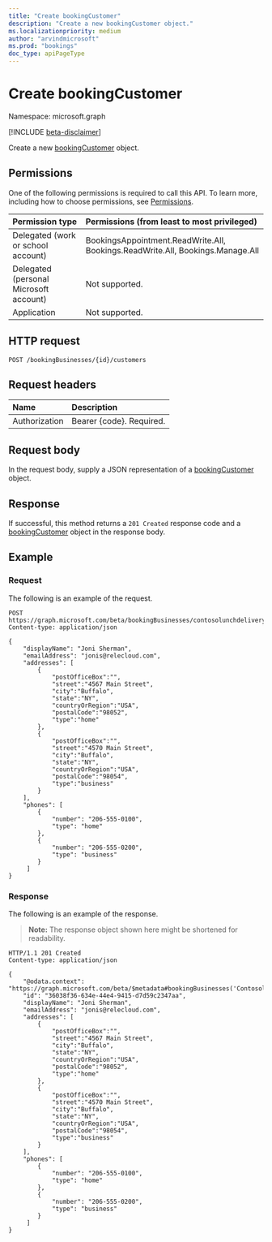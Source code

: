 ```yaml
---
title: "Create bookingCustomer"
description: "Create a new bookingCustomer object."
ms.localizationpriority: medium
author: "arvindmicrosoft"
ms.prod: "bookings"
doc_type: apiPageType
---
```


# Create bookingCustomer

Namespace: microsoft.graph

 [!INCLUDE [beta-disclaimer](../../includes/beta-disclaimer.md)]

Create a new [bookingCustomer](../resources/bookingcustomer.md) object.
## Permissions
One of the following permissions is required to call this API. To learn more, including how to choose permissions, see [Permissions](/graph/permissions-reference).

|Permission type      | Permissions (from least to most privileged)              |
|:--------------------|:---------------------------------------------------------|
|Delegated (work or school account) |  BookingsAppointment.ReadWrite.All, Bookings.ReadWrite.All, Bookings.Manage.All   |
|Delegated (personal Microsoft account) | Not supported.   |
|Application | Not supported.  |

## HTTP request
<!-- { "blockType": "ignored" } -->
```http
POST /bookingBusinesses/{id}/customers

```
## Request headers
| Name       | Description|
|:---------------|:----------|
| Authorization  | Bearer {code}. Required.|

## Request body
In the request body, supply a JSON representation of a [bookingCustomer](../resources/bookingcustomer.md) object.


## Response
If successful, this method returns a `201 Created` response code and a [bookingCustomer](../resources/bookingcustomer.md) object in the response body.

## Example
### Request
The following is an example of the request.

<!-- {
  "blockType": "request",
  "name": "create_bookingcustomer_from_bookingbusiness",
  "sampleKeys": ["contosolunchdelivery@contoso.onmicrosoft.com"]
}-->
```http
POST https://graph.microsoft.com/beta/bookingBusinesses/contosolunchdelivery@contoso.onmicrosoft.com/customers
Content-type: application/json

{
    "displayName": "Joni Sherman",
    "emailAddress": "jonis@relecloud.com",
    "addresses": [
        {
            "postOfficeBox":"",
            "street":"4567 Main Street",
            "city":"Buffalo",
            "state":"NY",
            "countryOrRegion":"USA",
            "postalCode":"98052",
            "type":"home"
        },
        {
            "postOfficeBox":"",
            "street":"4570 Main Street",
            "city":"Buffalo",
            "state":"NY",
            "countryOrRegion":"USA",
            "postalCode":"98054",
            "type":"business"
        }
    ],
    "phones": [
        {
            "number": "206-555-0100",
            "type": "home"
        },
        {
            "number": "206-555-0200",
            "type": "business"
        }
     ]
}
```

### Response

The following is an example of the response. 

>**Note:** The response object shown here might be shortened for readability.
<!-- {
  "blockType": "response",
  "truncated": true,
  "@odata.type": "microsoft.graph.bookingCustomer"
} -->
```http
HTTP/1.1 201 Created
Content-type: application/json

{
    "@odata.context": "https://graph.microsoft.com/beta/$metadata#bookingBusinesses('Contosolunchdelivery%40contoso.onmicrosoft.com')/customers/$entity",
    "id": "36038f36-634e-44e4-9415-d7d59c2347aa",
    "displayName": "Joni Sherman",
    "emailAddress": "jonis@relecloud.com",
    "addresses": [
        {
            "postOfficeBox":"",
            "street":"4567 Main Street",
            "city":"Buffalo",
            "state":"NY",
            "countryOrRegion":"USA",
            "postalCode":"98052",
            "type":"home"
        },
        {
            "postOfficeBox":"",
            "street":"4570 Main Street",
            "city":"Buffalo",
            "state":"NY",
            "countryOrRegion":"USA",
            "postalCode":"98054",
            "type":"business"
        }
    ],
    "phones": [
        {
            "number": "206-555-0100",
            "type": "home"
        },
        {
            "number": "206-555-0200",
            "type": "business"
        }
     ]
}
```

<!-- uuid: 8fcb5dbc-d5aa-4681-8e31-b001d5168d79
2015-10-25 14:57:30 UTC -->
<!--
{
  "type": "#page.annotation",
  "description": "Create bookingCustomer",
  "keywords": "",
  "section": "documentation",
  "tocPath": "",
  "suppressions": [
  ]
}
-->


